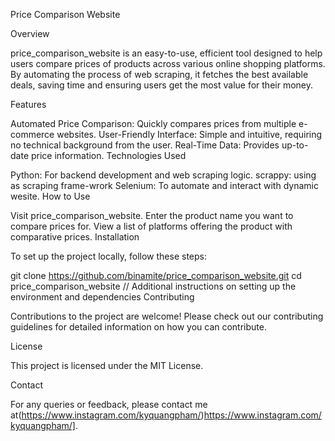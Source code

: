 Price Comparison Website

Overview

price_comparison_website is an easy-to-use, efficient tool designed to help users compare prices of products across various online shopping platforms. By automating the process of web scraping, it fetches the best available deals, saving time and ensuring users get the most value for their money.

Features

Automated Price Comparison: Quickly compares prices from multiple e-commerce websites.
User-Friendly Interface: Simple and intuitive, requiring no technical background from the user.
Real-Time Data: Provides up-to-date price information.
Technologies Used

Python: For backend development and web scraping logic.
scrappy: using as scraping frame-wrork
Selenium: To automate and interact with dynamic wesite.
How to Use

Visit price_comparison_website.
Enter the product name you want to compare prices for.
View a list of platforms offering the product with comparative prices.
Installation

To set up the project locally, follow these steps:

git clone https://github.com/binamite/price_comparison_website.git
cd price_comparison_website
// Additional instructions on setting up the environment and dependencies
Contributing

Contributions to the project are welcome! Please check out our contributing guidelines for detailed information on how you can contribute.

License

This project is licensed under the MIT License.

Contact

For any queries or feedback, please contact me at(https://www.instagram.com/kyquangpham/)https://www.instagram.com/kyquangpham/].
